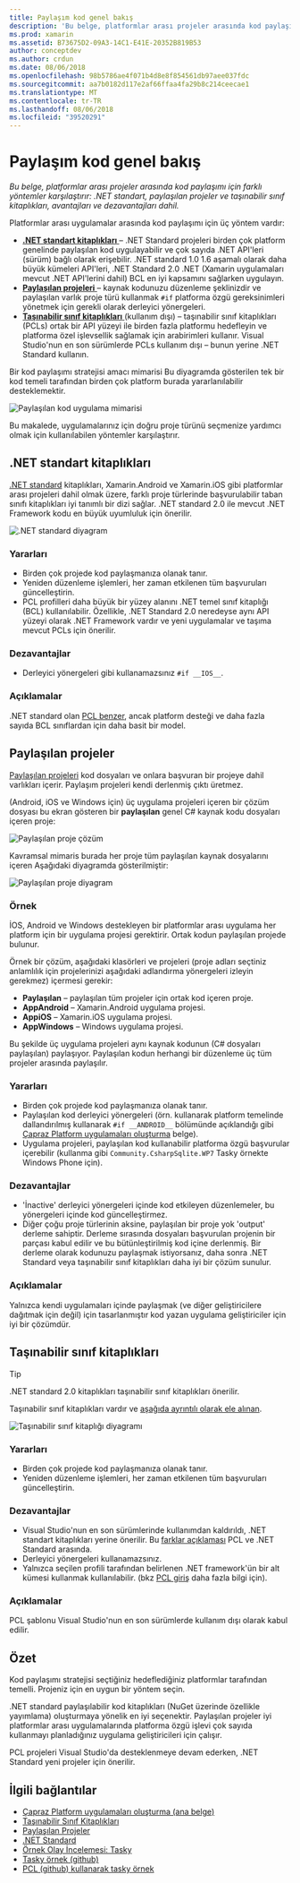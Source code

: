 ```yaml
---
title: Paylaşım kod genel bakış
description: 'Bu belge, platformlar arası projeler arasında kod paylaşımı için farklı yöntemler karşılaştırır: paylaşılan proje, taşınabilir sınıf kitaplıkları ve avantajları ve dezavantajları dahil olmak üzere .NET Standard.'
ms.prod: xamarin
ms.assetid: B73675D2-09A3-14C1-E41E-20352B819B53
author: conceptdev
ms.author: crdun
ms.date: 08/06/2018
ms.openlocfilehash: 98b5786ae4f071b4d8e8f854561db97aee037fdc
ms.sourcegitcommit: aa7b0182d117e2af66ffaa4fa29b8c214ceecae1
ms.translationtype: MT
ms.contentlocale: tr-TR
ms.lasthandoff: 08/06/2018
ms.locfileid: "39520291"
---
```

# <a name="sharing-code-overview"></a>Paylaşım kod genel bakış

_Bu belge, platformlar arası projeler arasında kod paylaşımı için farklı yöntemler karşılaştırır: .NET standart, paylaşılan projeler ve taşınabilir sınıf kitaplıkları, avantajları ve dezavantajları dahil._

Platformlar arası uygulamalar arasında kod paylaşımı için üç yöntem vardır:

- [**.NET standart kitaplıkları** ](#Net_Standard) – .NET Standard projeleri birden çok platform genelinde paylaşılan kod uygulayabilir ve çok sayıda .NET API'leri (sürüm) bağlı olarak erişebilir. .NET standard 1.0 1.6 aşamalı olarak daha büyük kümeleri API'leri, .NET Standard 2.0 .NET (Xamarin uygulamaları mevcut .NET API'lerini dahil) BCL en iyi kapsamını sağlarken uygulayın.
- [**Paylaşılan projeleri** ](#Shared_Projects) – kaynak kodunuzu düzenleme şeklinizdir ve paylaşılan varlık proje türü kullanmak `#if` platforma özgü gereksinimleri yönetmek için gerekli olarak derleyici yönergeleri.
- [**Taşınabilir sınıf kitaplıkları** ](#Portable_Class_Libraries) (kullanım dışı) – taşınabilir sınıf kitaplıkları (PCLs) ortak bir API yüzeyi ile birden fazla platformu hedefleyin ve platforma özel işlevsellik sağlamak için arabirimleri kullanır. Visual Studio'nun en son sürümlerde PCLs kullanım dışı &ndash; bunun yerine .NET Standard kullanın.

Bir kod paylaşımı stratejisi amacı mimarisi Bu diyagramda gösterilen tek bir kod temeli tarafından birden çok platform burada yararlanılabilir desteklemektir.

 ![Paylaşılan kod uygulama mimarisi](code-sharing-images/conceptualarchitecture.png "paylaşılan kod uygulama mimarisi")

Bu makalede, uygulamalarınız için doğru proje türünü seçmenize yardımcı olmak için kullanılabilen yöntemler karşılaştırır.

<a name="Net_Standard" />

## <a name="net-standard-libraries"></a>.NET standart kitaplıkları

[.NET standard](~/cross-platform/app-fundamentals/net-standard.md) kitaplıkları, Xamarin.Android ve Xamarin.iOS gibi platformlar arası projeleri dahil olmak üzere, farklı proje türlerinde başvurulabilir taban sınıfı kitaplıkları iyi tanımlı bir dizi sağlar. .NET standard 2.0 ile mevcut .NET Framework kodu en büyük uyumluluk için önerilir.

![.NET standard diyagram](code-sharing-images/netstandard.png ".NET Standard diyagramı")

### <a name="benefits"></a>Yararları

- Birden çok projede kod paylaşmanıza olanak tanır.
- Yeniden düzenleme işlemleri, her zaman etkilenen tüm başvuruları güncelleştirin.
- PCL profilleri daha büyük bir yüzey alanını .NET temel sınıf kitaplığı (BCL) kullanılabilir. Özellikle, .NET Standard 2.0 neredeyse aynı API yüzeyi olarak .NET Framework vardır ve yeni uygulamalar ve taşıma mevcut PCLs için önerilir.

### <a name="disadvantages"></a>Dezavantajlar

- Derleyici yönergeleri gibi kullanamazsınız `#if __IOS__`.

### <a name="remarks"></a>Açıklamalar

.NET standard olan [PCL benzer](https://docs.microsoft.com/dotnet/standard/net-standard#comparison-to-portable-class-libraries), ancak platform desteği ve daha fazla sayıda BCL sınıflardan için daha basit bir model.

<a name="Shared_Projects" />

## <a name="shared-projects"></a>Paylaşılan projeler

[Paylaşılan projeleri](~/cross-platform/app-fundamentals/shared-projects.md) kod dosyaları ve onlara başvuran bir projeye dahil varlıkları içerir. Paylaşım projeleri kendi derlenmiş çıktı üretmez.

(Android, iOS ve Windows için) üç uygulama projeleri içeren bir çözüm dosyası bu ekran gösteren bir **paylaşılan** genel C# kaynak kodu dosyaları içeren proje:

![Paylaşılan proje çözüm](code-sharing-images/sharedsolution.png "paylaşılan proje çözüm")

Kavramsal mimaris burada her proje tüm paylaşılan kaynak dosyalarını içeren Aşağıdaki diyagramda gösterilmiştir:

![Paylaşılan proje diyagram](code-sharing-images/sharedassetproject.png "paylaşılan proje diyagramı")

### <a name="example"></a>Örnek

İOS, Android ve Windows destekleyen bir platformlar arası uygulama her platform için bir uygulama projesi gerektirir. Ortak kodun paylaşılan projede bulunur.

Örnek bir çözüm, aşağıdaki klasörleri ve projeleri (proje adları seçtiniz anlamlılık için projelerinizi aşağıdaki adlandırma yönergeleri izleyin gerekmez) içermesi gerekir:

- **Paylaşılan** – paylaşılan tüm projeler için ortak kod içeren proje.
- **AppAndroid** – Xamarin.Android uygulama projesi.
- **AppiOS** – Xamarin.iOS uygulama projesi.
- **AppWindows** – Windows uygulama projesi.

Bu şekilde üç uygulama projeleri aynı kaynak kodunun (C# dosyaları paylaşılan) paylaşıyor. Paylaşılan kodun herhangi bir düzenleme üç tüm projeler arasında paylaşılır.

### <a name="benefits"></a>Yararları

- Birden çok projede kod paylaşmanıza olanak tanır.
- Paylaşılan kod derleyici yönergeleri (örn. kullanarak platform temelinde dallandırılmış kullanarak `#if __ANDROID__` bölümünde açıklandığı gibi [Çapraz Platform uygulamaları oluşturma](~/cross-platform/app-fundamentals/building-cross-platform-applications/index.md) belge).
- Uygulama projeleri, paylaşılan kod kullanabilir platforma özgü başvurular içerebilir (kullanma gibi `Community.CsharpSqlite.WP7` Tasky örnekte Windows Phone için).

### <a name="disadvantages"></a>Dezavantajlar

- 'İnactive' derleyici yönergeleri içinde kod etkileyen düzenlemeler, bu yönergeleri içinde kod güncelleştirmez.
- Diğer çoğu proje türlerinin aksine, paylaşılan bir proje yok 'output' derleme sahiptir. Derleme sırasında dosyaları başvurulan projenin bir parçası kabul edilir ve bu bütünleştirilmiş kod içine derlenmiş. Bir derleme olarak kodunuzu paylaşmak istiyorsanız, daha sonra .NET Standard veya taşınabilir sınıf kitaplıkları daha iyi bir çözüm sunulur.

<a name="Shared_Remarks" />

### <a name="remarks"></a>Açıklamalar

Yalnızca kendi uygulamaları içinde paylaşmak (ve diğer geliştiricilere dağıtmak için değil) için tasarlanmıştır kod yazan uygulama geliştiriciler için iyi bir çözümdür.

<a name="Portable_Class_Libraries" />

## <a name="portable-class-libraries"></a>Taşınabilir sınıf kitaplıkları

> [!TIP]
> .NET standard 2.0 kitaplıkları taşınabilir sınıf kitaplıkları önerilir.

Taşınabilir sınıf kitaplıkları vardır ve [aşağıda ayrıntılı olarak ele alınan](~/cross-platform/app-fundamentals/pcl.md).

![Taşınabilir sınıf kitaplığı diyagramı](code-sharing-images/portableclasslibrary.png "taşınabilir sınıf kitaplığı diyagramı")

### <a name="benefits"></a>Yararları

- Birden çok projede kod paylaşmanıza olanak tanır.
- Yeniden düzenleme işlemleri, her zaman etkilenen tüm başvuruları güncelleştirin.

### <a name="disadvantages"></a>Dezavantajlar

- Visual Studio'nun en son sürümlerinde kullanımdan kaldırıldı, .NET standart kitaplıkları yerine önerilir. Bu [farklar açıklaması](https://docs.microsoft.com/dotnet/standard/net-standard#comparison-to-portable-class-libraries) PCL ve .NET Standard arasında.
- Derleyici yönergeleri kullanamazsınız.
- Yalnızca seçilen profili tarafından belirlenen .NET framework'ün bir alt kümesi kullanmak kullanılabilir. (bkz [PCL giriş](~/cross-platform/app-fundamentals/pcl.md) daha fazla bilgi için).

### <a name="remarks"></a>Açıklamalar

PCL şablonu Visual Studio'nun en son sürümlerde kullanım dışı olarak kabul edilir.

## <a name="summary"></a>Özet

Kod paylaşımı stratejisi seçtiğiniz hedeflediğiniz platformlar tarafından temelli. Projeniz için en uygun bir yöntem seçin.

.NET standard paylaşılabilir kod kitaplıkları (NuGet üzerinde özellikle yayımlama) oluşturmaya yönelik en iyi seçenektir. Paylaşılan projeler iyi platformlar arası uygulamalarında platforma özgü işlevi çok sayıda kullanmayı planladığınız uygulama geliştiricileri için çalışır.

PCL projeleri Visual Studio'da desteklenmeye devam ederken, .NET Standard yeni projeler için önerilir.

## <a name="related-links"></a>İlgili bağlantılar

- [Çapraz Platform uygulamaları oluşturma (ana belge)](~/cross-platform/app-fundamentals/building-cross-platform-applications/index.md)
- [Taşınabilir Sınıf Kitaplıkları](~/cross-platform/app-fundamentals/pcl.md)
- [Paylaşılan Projeler](~/cross-platform/app-fundamentals/shared-projects.md)
- [.NET Standard](~/cross-platform/app-fundamentals/net-standard.md)
- [Örnek Olay İncelemesi: Tasky](~/cross-platform/app-fundamentals/building-cross-platform-applications/case-study-tasky.md)
- [Tasky örnek (github)](https://github.com/xamarin/mobile-samples/tree/master/Tasky)
- [PCL (github) kullanarak tasky örnek](https://github.com/xamarin/mobile-samples/tree/master/TaskyPortable)
